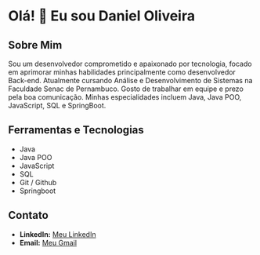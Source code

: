 # Olá! 👋 Eu sou Daniel Oliveira

## Sobre Mim

Sou um desenvolvedor comprometido e apaixonado por tecnologia, focado em aprimorar minhas habilidades principalmente como desenvolvedor Back-end. Atualmente cursando Análise e Desenvolvimento de Sistemas na Faculdade Senac de Pernambuco. Gosto de trabalhar em equipe e prezo pela boa comunicação. Minhas especialidades incluem Java, Java POO, JavaScript, SQL e SpringBoot.

## Ferramentas e Tecnologias

- Java
- Java POO
- JavaScript
- SQL
- Git / Github
- Springboot

## Contato

- **LinkedIn:** [Meu LinkedIn](https://www.linkedin.com/in/daniel-oliveira-aba552251)
- **Email:** [Meu Gmail](mailto:daniel0333v@gmail.com)
